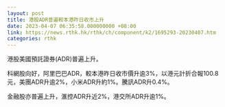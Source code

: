 ```yaml
---
layout: post
title: 港股ADR普遍較本港昨日收市上升
date: 2023-04-07 06:35:58.000000000 +08:00
link: https://news.rthk.hk/rthk/ch/component/k2/1695293-20230407.htm
categories: rthk
---
```


港股美國預託證券(ADR)普遍上升。

科網股向好，阿里巴巴ADR，較本港昨日收市價升逾3%，以港元計折合報100.8元，美團ADR升逾2%，小米ADR升約1%。騰訊ADR升0.4%。

金融股亦普遍上升，滙控ADR升近2%，港交所ADR升逾1%。
